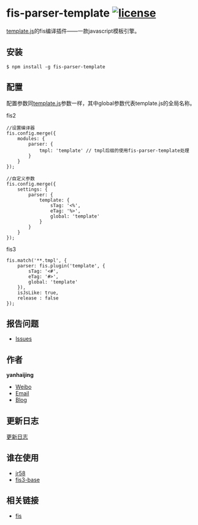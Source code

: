 # fis-parser-template [![license](https://img.shields.io/badge/license-MIT-blue.svg)](https://github.com/yanhaijing/fis-parser-template/blob/master/MIT-LICENSE.txt)

[template.js](https://github.com/yanhaijing/template.js)的fis编译插件——一款javascript模板引擎。

## 安装

	$ npm install -g fis-parser-template

## 配置
配置参数同[template.js](https://github.com/yanhaijing/template.js/blob/master/doc/api.md#templateconfig)参数一样，其中global参数代表template.js的全局名称。

fis2

    //设置编译器
    fis.config.merge({
        modules: {
            parser: {
                tmpl: 'template' // tmpl后缀的使用fis-parser-template处理
            }
        }
    });
	
	//自定义参数
    fis.config.merge({
        settings: {
            parser: {
                template: {
                    sTag: '<%',
                    eTag: '%>',
                    global: 'template'
                }
            }
        }
    });

fis3

	fis.match('**.tmpl', {
	    parser: fis.plugin('template', {
	        sTag: '<#',
	        eTag: '#>',
	        global: 'template'
	    }),
	    isJsLike: true,
	    release : false
	});
## 报告问题

- [Issues](https://github.com/yanhaijing/fis-parser-template/issues "report question")

## 作者

**yanhaijing**

- [Weibo](http://weibo.com/yanhaijing1234 "yanhaijing's Weibo")
- [Email](mailto:yanhaijing@yeah.net "yanhaijing's Email")
- [Blog](http://yanhaijing.com "yanhaijing's Blog")

## 更新日志

[更新日志](CHANGELOG.md)

## 谁在使用

- [jr58](https://github.com/mengxiangrui/jr58)
- [fis3-base](https://github.com/yanhaijing/fis3-base)

## 相关链接

- [fis](http://fis.baidu.com/)
